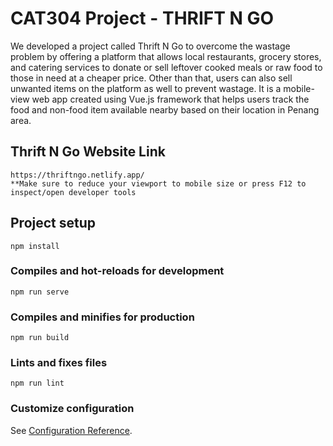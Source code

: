 # CAT304 Project - THRIFT N GO
We developed a project called Thrift N Go to overcome the wastage problem by offering a platform that allows local restaurants, grocery stores, and catering services to donate or sell leftover cooked meals or raw food to those in need at a cheaper price. Other than that, users can also sell unwanted items on the platform as well to prevent wastage. It is a mobile-view web app created using Vue.js framework that helps users track the food and non-food item available nearby based on their location in Penang area.

## Thrift N Go Website Link
```
https://thriftngo.netlify.app/
**Make sure to reduce your viewport to mobile size or press F12 to inspect/open developer tools
```

## Project setup
```
npm install
```

### Compiles and hot-reloads for development
```
npm run serve
```

### Compiles and minifies for production
```
npm run build
```

### Lints and fixes files
```
npm run lint
```

### Customize configuration
See [Configuration Reference](https://cli.vuejs.org/config/).
